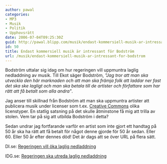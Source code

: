 ```yaml
---
author: pawal
categories:
- MP3
- Musik
- Politik
- Upphovsrätt
date: 2006-07-04T09:25:30Z
guid: http://pawal.blipp.com/musik/endast-kommersiell-musik-ar-intressant-for-bodstrom
id: 50
title: Endast kommersiell musik är intressant för Bodström
url: /musik/endast-kommersiell-musik-ar-intressant-for-bodstrom
---
```


Bodström uttalar sig idag om hur regeringen vill uppmuntra laglig nedladdning av musik. Till Ekot säger Bodström, <em>"Jag tror att man ska utveckla den här marknaden och att man ska främja folk att laddar ner fast det ska ske lagligt och man ska betala till de artister och författare som har rätt att få betalt som alla andra"</em>.

Jag anser till skillnad från Bodström att man ska uppmuntra artister att publicera musik under licenser som t.ex. <a href="http://creativecommons.se/">Creative Commons</a> olika licenstyper. En statlig satsning på det skulle åtminstone få mig att trilla av stolen. Vem tar på sig att utbilda Bodström i detta?

Sedan undrar jag fortfarande varför en artist som inte gjort ett handtag på 50 år ska ha rätt att få betalt för något denne gjorde för 50 år sedan. Eller 60. Eller 50 år efter dennes död! Det är dags att se över URL på flera sätt.

DI.se: <a href="http://di.se/Nyheter/?page=%2fAvdelningar%2fArtikel.aspx%3fstat%3d0%26ArticleID%3d2006%5c07%5c04%5c193066%26SectionId%3dEttan%26menusection%3dStartsidan%3bHuvudnyheter%26smallscreen%3d0%26"><span class="Rubrik">Regeringen vill öka laglig nedladdning</span></a>

<span class="Rubrik">IDG.se: <a href="http://www.idg.se/ArticlePages/200607/04/20060704095613_IDG.se029/20060704095613_IDG.se029.dbp.asp" /></span><a href="http://www.idg.se/ArticlePages/200607/04/20060704095613_IDG.se029/20060704095613_IDG.se029.dbp.asp"><font class="ToppRubr"><span class="insTEXT">Regeringen ska utreda laglig nedladdning</span></font></a>